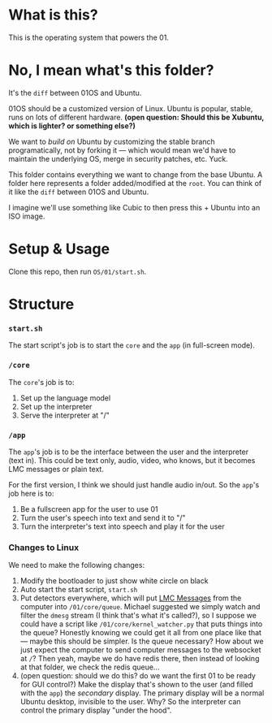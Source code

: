 # What is this?

This is the operating system that powers the 01.

# No, I mean what's this folder?

It's the `diff` between 01OS and Ubuntu.

01OS should be a customized version of Linux. Ubuntu is popular, stable, runs on lots of different hardware. **(open question: Should this be Xubuntu, which is lighter? or something else?)**

We want to _build on_ Ubuntu by customizing the stable branch programatically, not by forking it — which would mean we'd have to maintain the underlying OS, merge in security patches, etc. Yuck.

This folder contains everything we want to change from the base Ubuntu. A folder here represents a folder added/modified at the `root`. You can think of it like the `diff` between 01OS and Ubuntu.

I imagine we'll use something like Cubic to then press this + Ubuntu into an ISO image.

# Setup & Usage

Clone this repo, then run `OS/01/start.sh`.

# Structure

### `start.sh`

The start script's job is to start the `core` and the `app` (in full-screen mode).

### `/core`

The `core`'s job is to:

1. Set up the language model
2. Set up the interpreter
3. Serve the interpreter at "/"

### `/app`

The `app`'s job is to be the interface between the user and the interpreter (text in). This could be text only, audio, video, who knows, but it becomes LMC messages or plain text.

For the first version, I think we should just handle audio in/out. So the `app`'s job here is to:

1. Be a fullscreen app for the user to use 01
2. Turn the user's speech into text and send it to "/"
3. Turn the interpreter's text into speech and play it for the user

### Changes to Linux

We need to make the following changes:

1. Modify the bootloader to just show white circle on black
2. Auto start the start script, `start.sh`
3. Put detectors everywhere, which will put [LMC Messages](https://docs.openinterpreter.com/protocols/lmc-messages) from the computer into `/01/core/queue`. Michael suggested we simply watch and filter the `dmesg` stream (I think that's what it's called?), so I suppose we could have a script like `/01/core/kernel_watcher.py` that puts things into the queue? Honestly knowing we could get it all from one place like that— maybe this should be simpler. Is the queue necessary? How about we just expect the computer to send computer messages to the websocket at `/`? Then yeah, maybe we do have redis there, then instead of looking at that folder, we check the redis queue...
4. (open question: should we do this? do we want the first 01 to be ready for GUI control?) Make the display that's shown to the user (and filled with the `app`) the _secondary_ display. The primary display will be a normal Ubuntu desktop, invisible to the user. Why? So the interpreter can control the primary display "under the hood".
